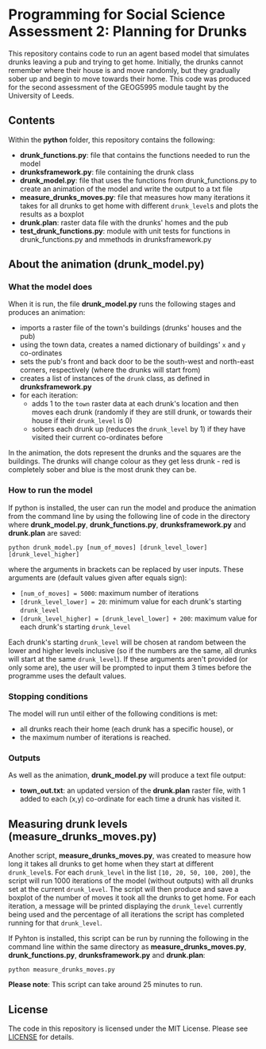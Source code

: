 # Programming for Social Science Assessment 2: Planning for Drunks

This repository contains code to run an agent based model that simulates drunks leaving a pub and trying to get home. Initially, the drunks cannot remember where their house is and move randomly, but they gradually sober up and begin to move towards their home. This code was produced for the second assessment of the GEOG5995 module taught by the University of Leeds.

## Contents

Within the **python** folder, this repository contains the following:
- **drunk_functions.py**: file that contains the functions needed to run the model
- **drunksframework.py**: file containing the drunk class
- **drunk_model.py**: file that uses the functions from drunk_functions.py to create an animation of the model and write the output to a txt file
- **measure_drunks_moves.py**: file that measures how many iterations it takes for all drunks to get home with different ```drunk_level```s and plots the results as a boxplot
- **drunk.plan**: raster data file with the drunks' homes and the pub
- **test_drunk_functions.py**: module with unit tests for functions in drunk_functions.py and mmethods in drunksframework.py

## About the animation (drunk_model.py)

### What the model does

When it is run, the file **drunk_model.py** runs the following stages and produces an animation:
- imports a raster file of the town's buildings (drunks' houses and the pub)
- using the town data, creates a named dictionary of buildings' ```x``` and ```y``` co-ordinates
- sets the pub's front and back door to be the south-west and north-east corners, respectively (where the drunks will start from)
- creates a list of instances of the ```drunk``` class, as defined in **drunksframework.py**
- for each iteration:
  - adds 1 to the ```town``` raster data at each drunk's location and then moves each drunk (randomly if they are still drunk, or towards their house if their ```drunk_level``` is 0)
  - sobers each drunk up (reduces the ```drunk_level``` by 1) if they have visited their current co-ordinates before

In the animation, the dots represent the drunks and the squares are the buildings. The drunks will change colour as they get less drunk - red is completely sober and blue is the most drunk they can be.

### How to run the model

If python is installed, the user can run the model and produce the animation from the command line by using the following line of code in the directory where **drunk_model.py**, **drunk_functions.py**, **drunksframework.py** and **drunk.plan** are saved:

```python drunk_model.py [num_of_moves] [drunk_level_lower] [drunk_level_higher]```

where the arguments in brackets can be replaced by user inputs. These arguments are (default values given after equals sign):
- ```[num_of_moves] = 5000```: maximum number of iterations
- ```[drunk_level_lower] = 20```: minimum value for each drunk's starting ```drunk_level```
- ```[drunk_level_higher] = [drunk_level_lower] + 200```: maximum value for each drunk's starting ```drunk_level```

Each drunk's starting ```drunk_level``` will be chosen at random between the lower and higher levels inclusive (so if the numbers are the same, all drunks will start at the same ```drunk_level```). If these arguments aren't provided (or only some are), the user will be prompted to input them 3 times before the programme uses the default values.

### Stopping conditions

The model will run until either of the following conditions is met:
- all drunks reach their home (each drunk has a specific house), or
- the maximum number of iterations is reached.

### Outputs

As well as the animation, **drunk_model.py** will produce a text file output:
- **town_out.txt**: an updated version of the **drunk.plan** raster file, with 1 added to each (x,y) co-ordinate for each time a drunk has visited it.

## Measuring drunk levels (measure_drunks_moves.py)

Another script, **measure_drunks_moves.py**, was created to measure how long it takes all drunks to get home when they start at different ```drunk_level```s. For each ```drunk_level``` in the list ```[10, 20, 50, 100, 200]```, the script will run 1000 iterations of the model (without outputs) with all drunks set at the current ```drunk_level```. The script will then produce and save a boxplot of the number of moves it took all the drunks to get home. For each iteration, a message will be printed displaying the ```drunk_level``` currently being used and the percentage of all iterations the script has completed running for that ```drunk_level```.

If Pyhton is installed, this script can be run by running the following in the command line within the same directory as **measure_drunks_moves.py**, **drunk_functions.py**, **drunksframework.py** and **drunk.plan**:
```
python measure_drunks_moves.py
```
**Please note**: This script can take around 25 minutes to run.

## License

The code in this repository is licensed under the MIT License. Please see [LICENSE](https://github.com/tmcunningham/planning-for-drunks/blob/master/LICENSE) for details.

